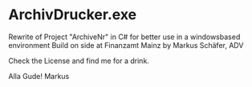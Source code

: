 # ArchivDrucker.exe

Rewrite of Project "ArchiveNr" in C# for better use in a windowsbased environment
Build on side at Finanzamt Mainz by Markus Schäfer, ADV

Check the License and find me for a drink.

Alla Gude!
Markus